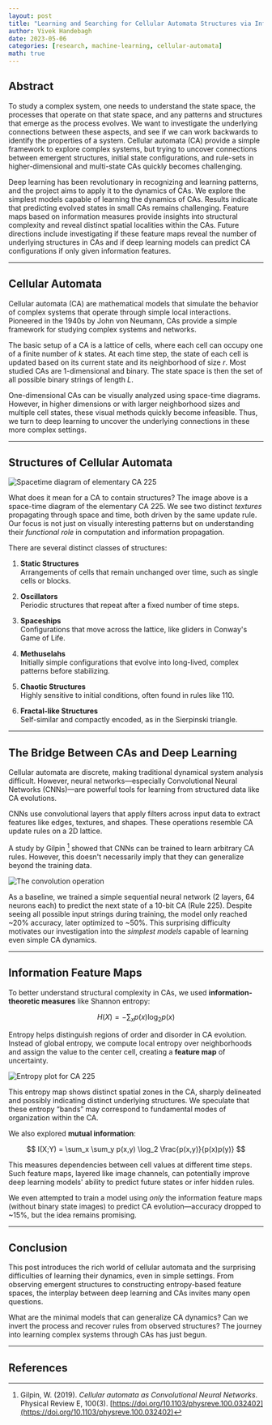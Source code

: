 ```yaml
---
layout: post
title: "Learning and Searching for Cellular Automata Structures via Information Feature Space"
author: Vivek Handebagh
date: 2023-05-06
categories: [research, machine-learning, cellular-automata]
math: true
---
```


## Abstract

To study a complex system, one needs to understand the state space, the processes that operate on that state space, and any patterns and structures that emerge as the process evolves. We want to investigate the underlying connections between these aspects, and see if we can work backwards to identify the properties of a system. Cellular automata (CA) provide a simple framework to explore complex systems, but trying to uncover connections between emergent structures, initial state configurations, and rule-sets in higher-dimensional and multi-state CAs quickly becomes challenging.

Deep learning has been revolutionary in recognizing and learning patterns, and the project aims to apply it to the dynamics of CAs. We explore the simplest models capable of learning the dynamics of CAs. Results indicate that predicting evolved states in small CAs remains challenging. Feature maps based on information measures provide insights into structural complexity and reveal distinct spatial localities within the CAs. Future directions include investigating if these feature maps reveal the number of underlying structures in CAs and if deep learning models can predict CA configurations if only given information features.

---

## Cellular Automata

Cellular automata (CA) are mathematical models that simulate the behavior of complex systems that operate through simple local interactions. Pioneered in the 1940s by John von Neumann, CAs provide a simple framework for studying complex systems and networks.

The basic setup of a CA is a lattice of cells, where each cell can occupy one of a finite number of $k$ states. At each time step, the state of each cell is updated based on its current state and its neighborhood of size $r$. Most studied CAs are 1-dimensional and binary. The state space is then the set of all possible binary strings of length $L$.

One-dimensional CAs can be visually analyzed using space-time diagrams. However, in higher dimensions or with larger neighborhood sizes and multiple cell states, these visual methods quickly become infeasible. Thus, we turn to deep learning to uncover the underlying connections in these more complex settings.

---

## Structures of Cellular Automata

![Spacetime diagram of elementary CA 225](/assets/images/225_spacetime.png)

What does it mean for a CA to contain structures? The image above is a space-time diagram of the elementary CA 225. We see two distinct *textures* propagating through space and time, both driven by the same update rule. Our focus is not just on visually interesting patterns but on understanding their *functional role* in computation and information propagation.

There are several distinct classes of structures:

1. **Static Structures**  
   Arrangements of cells that remain unchanged over time, such as single cells or blocks.

2. **Oscillators**  
   Periodic structures that repeat after a fixed number of time steps.

3. **Spaceships**  
   Configurations that move across the lattice, like gliders in Conway's Game of Life.

4. **Methuselahs**  
   Initially simple configurations that evolve into long-lived, complex patterns before stabilizing.

5. **Chaotic Structures**  
   Highly sensitive to initial conditions, often found in rules like 110.

6. **Fractal-like Structures**  
   Self-similar and compactly encoded, as in the Sierpinski triangle.

---

## The Bridge Between CAs and Deep Learning

Cellular automata are discrete, making traditional dynamical system analysis difficult. However, neural networks—especially Convolutional Neural Networks (CNNs)—are powerful tools for learning from structured data like CA evolutions.

CNNs use convolutional layers that apply filters across input data to extract features like edges, textures, and shapes. These operations resemble CA update rules on a 2D lattice.

A study by Gilpin [^1] showed that CNNs can be trained to learn arbitrary CA rules. However, this doesn't necessarily imply that they can generalize beyond the training data.

![The convolution operation](/assets/images/image.png)

As a baseline, we trained a simple sequential neural network (2 layers, 64 neurons each) to predict the next state of a 10-bit CA (Rule 225). Despite seeing all possible input strings during training, the model only reached ~20% accuracy, later optimized to ~50%. This surprising difficulty motivates our investigation into the *simplest models* capable of learning even simple CA dynamics.

---

## Information Feature Maps

To better understand structural complexity in CAs, we used **information-theoretic measures** like Shannon entropy:

$$
H(X) = -\sum_x p(x) \log_2 p(x)
$$

Entropy helps distinguish regions of order and disorder in CA evolution. Instead of global entropy, we compute local entropy over neighborhoods and assign the value to the center cell, creating a **feature map** of uncertainty.

![Entropy plot for CA 225](/assets/images/225_entropy_plot.png)

This entropy map shows distinct spatial zones in the CA, sharply delineated and possibly indicating distinct underlying structures. We speculate that these entropy “bands” may correspond to fundamental modes of organization within the CA.

We also explored **mutual information**:

$$
I(X;Y) = \sum_x \sum_y p(x,y) \log_2 \frac{p(x,y)}{p(x)p(y)}
$$

This measures dependencies between cell values at different time steps. Such feature maps, layered like image channels, can potentially improve deep learning models' ability to predict future states or infer hidden rules.

We even attempted to train a model using *only* the information feature maps (without binary state images) to predict CA evolution—accuracy dropped to ~15%, but the idea remains promising.

---

## Conclusion

This post introduces the rich world of cellular automata and the surprising difficulties of learning their dynamics, even in simple settings. From observing emergent structures to constructing entropy-based feature spaces, the interplay between deep learning and CAs invites many open questions.

What are the minimal models that can generalize CA dynamics? Can we invert the process and recover rules from observed structures? The journey into learning complex systems through CAs has just begun.

---

## References

[^1]: Gilpin, W. (2019). *Cellular automata as Convolutional Neural Networks*. Physical Review E, 100(3). [https://doi.org/10.1103/physreve.100.032402](https://doi.org/10.1103/physreve.100.032402)
